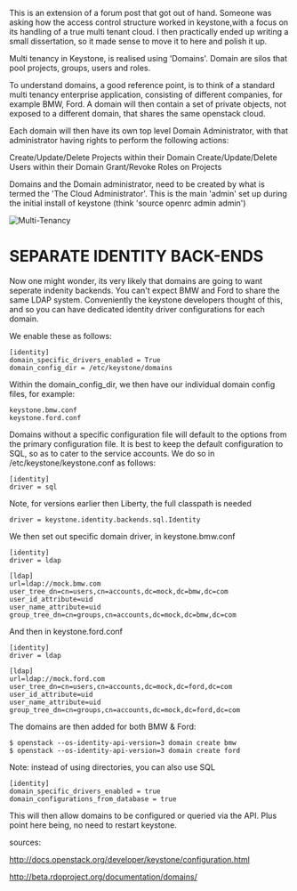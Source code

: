 This is an extension of a forum post that got out of hand. Someone was asking how the access control structure worked in keystone,with a focus on its handling of a true multi tenant cloud. I then practically ended up writing a small dissertation, so it made sense to move it to here and polish it up.

Multi tenancy in Keystone, is realised using 'Domains'. Domain are silos that pool projects, groups, users and roles.

To understand domains, a good reference point, is to think of a standard multi tenancy enterprise application, consisting of different companies, for example BMW, Ford. A domain will then contain a set of private objects, not exposed to a different domain, that shares the same openstack cloud.

Each domain will then have its own top level Domain Administrator, with that administrator having rights to perform the following actions:

Create/Update/Delete Projects within their Domain
Create/Update/Delete Users within their Domain
Grant/Revoke Roles on Projects

Domains and the Domain administrator, need to be created by what is termed the 'The Cloud Administrator'. This is the main 'admin' set up during the initial install of keystone (think 'source openrc admin admin')

![Multi-Tenancy](http://i.imgur.com/uG2gLfT.png)

# SEPARATE IDENTITY BACK-ENDS

Now one might wonder, its very likely that domains are going to want seperate indenity backends. You can't expect BMW and Ford to share the same LDAP system. Conveniently the keystone developers thought of this, and so you can have dedicated identity driver configurations for each domain.

We enable these as follows:

~~~
[identity]
domain_specific_drivers_enabled = True
domain_config_dir = /etc/keystone/domains
~~~

Within the domain_config_dir, we then have our individual domain config files, for example:

~~~
keystone.bmw.conf
keystone.ford.conf
~~~

Domains without a specific configuration file will default to the options from the primary configuration file. It is best to keep the default configuration to SQL, so as to cater to the service accounts. We do so in /etc/keystone/keystone.conf as follows:

~~~
[identity]
driver = sql
~~~

Note, for versions earlier then Liberty, the full classpath is needed

~~~
driver = keystone.identity.backends.sql.Identity
~~~

We then set out specific domain driver, in keystone.bmw.conf

~~~
[identity]
driver = ldap

[ldap]
url=ldap://mock.bmw.com
user_tree_dn=cn=users,cn=accounts,dc=mock,dc=bmw,dc=com
user_id_attribute=uid
user_name_attribute=uid
group_tree_dn=cn=groups,cn=accounts,dc=mock,dc=bmw,dc=com
~~~

And then in keystone.ford.conf

~~~
[identity]
driver = ldap

[ldap]
url=ldap://mock.ford.com
user_tree_dn=cn=users,cn=accounts,dc=mock,dc=ford,dc=com
user_id_attribute=uid
user_name_attribute=uid
group_tree_dn=cn=groups,cn=accounts,dc=mock,dc=ford,dc=com
~~~

The domains are then added for both BMW & Ford:

~~~
$ openstack --os-identity-api-version=3 domain create bmw
$ openstack --os-identity-api-version=3 domain create ford
~~~

Note: instead of using directories, you can also use SQL

~~~
[identity]
domain_specific_drivers_enabled = true
domain_configurations_from_database = true
~~~

This will then allow domains to be configured or queried via the API. Plus point here being, no need to restart keystone.

sources:

http://docs.openstack.org/developer/keystone/configuration.html

http://beta.rdoproject.org/documentation/domains/
